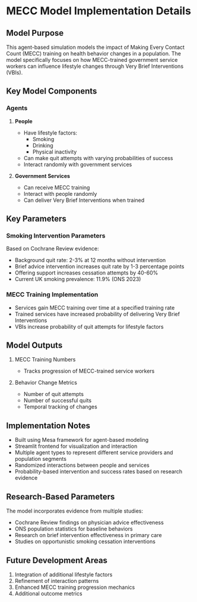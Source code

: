 # MECC Model Implementation Details

## Model Purpose
This agent-based simulation models the impact of Making Every Contact Count (MECC) training on health behavior changes in a population. The model specifically focuses on how MECC-trained government service workers can influence lifestyle changes through Very Brief Interventions (VBIs).

## Key Model Components

### Agents

1. **People**
   - Have lifestyle factors:
     - Smoking
     - Drinking
     - Physical inactivity
   - Can make quit attempts with varying probabilities of success
   - Interact randomly with government services

2. **Government Services**
   - Can receive MECC training
   - Interact with people randomly
   - Can deliver Very Brief Interventions when trained

## Key Parameters

### Smoking Intervention Parameters
Based on Cochrane Review evidence:
- Background quit rate: 2-3% at 12 months without intervention
- Brief advice intervention increases quit rate by 1-3 percentage points
- Offering support increases cessation attempts by 40-60%
- Current UK smoking prevalence: 11.9% (ONS 2023)

### MECC Training Implementation
- Services gain MECC training over time at a specified training rate
- Trained services have increased probability of delivering Very Brief Interventions
- VBIs increase probability of quit attempts for lifestyle factors

## Model Outputs
1. MECC Training Numbers
   - Tracks progression of MECC-trained service workers

2. Behavior Change Metrics
   - Number of quit attempts
   - Number of successful quits
   - Temporal tracking of changes

## Implementation Notes
- Built using Mesa framework for agent-based modeling
- Streamlit frontend for visualization and interaction
- Multiple agent types to represent different service providers and population segments
- Randomized interactions between people and services
- Probability-based intervention and success rates based on research evidence

## Research-Based Parameters
The model incorporates evidence from multiple studies:
- Cochrane Review findings on physician advice effectiveness
- ONS population statistics for baseline behaviors
- Research on brief intervention effectiveness in primary care
- Studies on opportunistic smoking cessation interventions

## Future Development Areas
1. Integration of additional lifestyle factors
2. Refinement of interaction patterns
3. Enhanced MECC training progression mechanics
4. Additional outcome metrics
